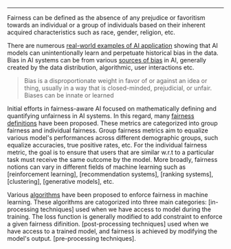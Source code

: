 ***
Fairness can be defined as the absence of any prejudice or favoritism towards an individual or a group of individuals based on their inherent acquired characteristics such as  race, gender, religion, etc.

There are numerous [real-world examples of AI application](Real-world%20examples%20of%20AI%20unfairness.md)  showing that AI models can unintentionally learn  and perpetuate historical bias in the data. Bias in AI systems can be from various [sources of bias](Source%20of%20bias%20in%20AI.md) in AI, generally created by the data distribution, algorithmic, user interactions etc. 

>Bias is a disproportionate weight in favor of or against an idea or thing, usually in a way that is closed-minded, prejudicial, or unfair. Biases can be innate or learned

Initial efforts in fairness-aware AI focused on mathematically defining and quantifying unfairness in AI systems. In this regard, many [fairness definitions](./Fairness%20Definitions.md) have been proposed. These metrics are categorized into group fairness and individual fairness. Group fairness metrics aim to equalize various model's performances across different demographic groups, such equalize accuracies, true positive rates,   etc. For the individual fairness metric, the goal is to ensure that users that are similar w.r.t to a particular task must receive the same outcome by the model. More broadly, fairness notions can vary in different fields of machine learning such as [reinforcement learning], [recommendation systems], [ranking systems], [clustering], [generative models], etc.

Various [algorithms](./Fairness%20Algorithms.md) have been proposed to enforce fairness in machine learning. These algorithms are catogorized into three main categories: [in-processing techniques] used when we have access to model during the training. The loss function is generally modified to add constraint to enforce a given fairness difinition. [post-processing techniques] used when we have access to a trained model, and fairness is achieved by modifying the model's output. [pre-processing techniques]. 

